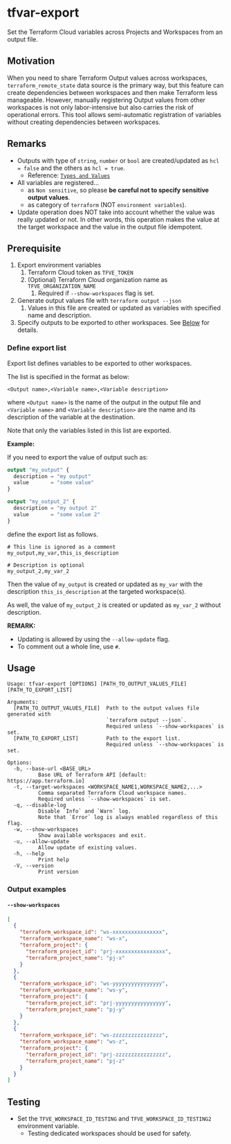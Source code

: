 # tfvar-export

Set the Terraform Cloud variables across Projects and Workspaces from an output
file.

## Motivation

When you need to share Terraform Output values across workspaces,
`terraform_remote_state` data source is the primary way, but this feature can
create dependencies between workspaces and then make Terraform less manageable.
However, manually registering Output values from other workspaces is not only
labor-intensive but also carries the risk of operational errors. This tool
allows semi-automatic registration of variables without creating dependencies
between workspaces.

## Remarks

- Outputs with type of `string`, `number` or `bool` are created/updated as
  `hcl = false` and the others as `hcl = true`.
  - Reference:
    [`Types and Values`](https://developer.hashicorp.com/terraform/language/expressions/types)
- All variables are registered...
  - as `Non sensitive`, so please **be careful not to specify sensitive output
    values**.
  - as category of `terraform` (NOT `environment variables`).
- Update operation does NOT take into account whether the value was really
  updated or not. In other words, this operation makes the value at the target
  workspace and the value in the output file idempotent.

## Prerequisite

1. Export environment variables
   1. Terraform Cloud token as `TFVE_TOKEN`
   1. (Optional) Terraform Cloud organization name as `TFVE_ORGANIZATION_NAME`
      1. Required if `--show-workspaces` flag is set.
1. Generate output values file with `terraform output --json`
   1. Values in this file are created or updated as variables with specified
      name and description.
1. Specify outputs to be exported to other workspaces. See
   [Below](#define-export-list) for details.

### Define export list

Export list defines variables to be exported to other workspaces.

The list is specified in the format as below:

```text
<Output name>,<Variable name>,<Variable description>
```

where `<Output name>` is the name of the output in the output file and
`<Variable name>` and `<Variable description>` are the name and its description
of the variable at the destination.

Note that only the variables listed in this list are exported.

**Example:**

If you need to export the value of output such as:

```terraform
output "my_output" {
  description = "my output"
  value       = "some value"
}

output "my_output_2" {
  description = "my output 2"
  value       = "some value 2"
}
```

define the export list as follows.

```text
# This line is ignored as a comment
my_output,my_var,this_is_description

# Description is optional
my_output_2,my_var_2
```

Then the value of `my_output` is created or updated as `my_var` with the
description `this_is_description` at the targeted workspace(s).

As well, the value of `my_output_2` is created or updated as `my_var_2` without
description.

**REMARK:**

- Updating is allowed by using the `--allow-update` flag.
- To comment out a whole line, use `#`.

## Usage

```text
Usage: tfvar-export [OPTIONS] [PATH_TO_OUTPUT_VALUES_FILE] [PATH_TO_EXPORT_LIST]

Arguments:
  [PATH_TO_OUTPUT_VALUES_FILE]  Path to the output values file generated with
                                `terraform output --json`.
                                Required unless `--show-workspaces` is set.
  [PATH_TO_EXPORT_LIST]         Path to the export list.
                                Required unless `--show-workspaces` is set.

Options:
  -b, --base-url <BASE_URL>
          Base URL of Terraform API [default: https://app.terraform.io]
  -t, --target-workspaces <WORKSPACE_NAME1,WORKSPACE_NAME2,...>
          Comma separated Terraform Cloud workspace names.
          Required unless `--show-workspaces` is set.
  -q, --disable-log
          Disable `Info` and `Warn` log.
          Note that `Error` log is always enabled regardless of this flag.
  -w, --show-workspaces
          Show available workspaces and exit.
  -u, --allow-update
          Allow update of existing values.
  -h, --help
          Print help
  -V, --version
          Print version
```

### Output examples

#### `--show-workspaces`

```json
[
  {
    "terraform_workspace_id": "ws-xxxxxxxxxxxxxxxx",
    "terraform_workspace_name": "ws-x",
    "terraform_project": {
      "terraform_project_id": "prj-xxxxxxxxxxxxxxxx",
      "terraform_project_name": "pj-x"
    }
  },
  {
    "terraform_workspace_id": "ws-yyyyyyyyyyyyyyyy",
    "terraform_workspace_name": "ws-y",
    "terraform_project": {
      "terraform_project_id": "prj-yyyyyyyyyyyyyyyy",
      "terraform_project_name": "pj-y"
    }
  },
  {
    "terraform_workspace_id": "ws-zzzzzzzzzzzzzzzz",
    "terraform_workspace_name": "ws-z",
    "terraform_project": {
      "terraform_project_id": "prj-zzzzzzzzzzzzzzzz",
      "terraform_project_name": "pj-z"
    }
  }
]
```

## Testing

- Set the `TFVE_WORKSPACE_ID_TESTING` and `TFVE_WORKSPACE_ID_TESTING2`
  environment variable.
  - Testing dedicated workspaces should be used for safety.
